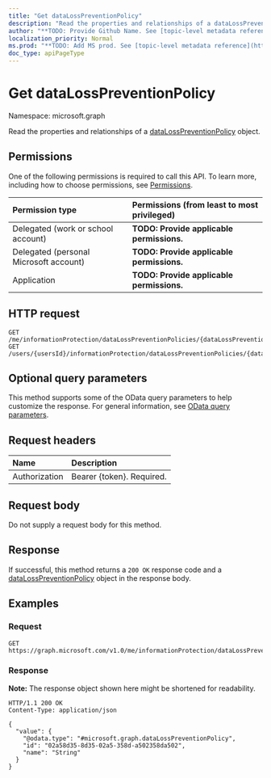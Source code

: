 ```yaml
---
title: "Get dataLossPreventionPolicy"
description: "Read the properties and relationships of a dataLossPreventionPolicy object."
author: "**TODO: Provide Github Name. See [topic-level metadata reference](https://msgo.azurewebsites.net/add/document/guidelines/metadata.html#topic-level-metadata)**"
localization_priority: Normal
ms.prod: "**TODO: Add MS prod. See [topic-level metadata reference](https://msgo.azurewebsites.net/add/document/guidelines/metadata.html#topic-level-metadata)**"
doc_type: apiPageType
---
```


# Get dataLossPreventionPolicy
Namespace: microsoft.graph



Read the properties and relationships of a [dataLossPreventionPolicy](../resources/datalosspreventionpolicy.md) object.

## Permissions
One of the following permissions is required to call this API. To learn more, including how to choose permissions, see [Permissions](/graph/permissions-reference).

|Permission type|Permissions (from least to most privileged)|
|:---|:---|
|Delegated (work or school account)|**TODO: Provide applicable permissions.**|
|Delegated (personal Microsoft account)|**TODO: Provide applicable permissions.**|
|Application|**TODO: Provide applicable permissions.**|

## HTTP request

<!-- {
  "blockType": "ignored"
}
-->
``` http
GET /me/informationProtection/dataLossPreventionPolicies/{dataLossPreventionPolicyId}
GET /users/{usersId}/informationProtection/dataLossPreventionPolicies/{dataLossPreventionPolicyId}
```

## Optional query parameters
This method supports some of the OData query parameters to help customize the response. For general information, see [OData query parameters](/graph/query-parameters).

## Request headers
|Name|Description|
|:---|:---|
|Authorization|Bearer {token}. Required.|

## Request body
Do not supply a request body for this method.

## Response

If successful, this method returns a `200 OK` response code and a [dataLossPreventionPolicy](../resources/datalosspreventionpolicy.md) object in the response body.

## Examples

### Request
<!-- {
  "blockType": "request",
  "name": "get_datalosspreventionpolicy"
}
-->
``` http
GET https://graph.microsoft.com/v1.0/me/informationProtection/dataLossPreventionPolicies/{dataLossPreventionPolicyId}
```


### Response
**Note:** The response object shown here might be shortened for readability.
<!-- {
  "blockType": "response",
  "truncated": true,
  "@odata.type": "microsoft.graph.dataLossPreventionPolicy"
}
-->
``` http
HTTP/1.1 200 OK
Content-Type: application/json

{
  "value": {
    "@odata.type": "#microsoft.graph.dataLossPreventionPolicy",
    "id": "02a58d35-8d35-02a5-358d-a502358da502",
    "name": "String"
  }
}
```


